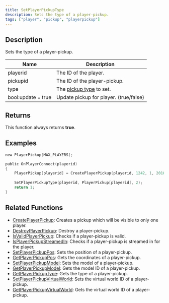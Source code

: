```yaml
---
title: SetPlayerPickupType
description: Sets the type of a player-pickup.
tags: ["player", "pickup", "playerpickup"]
---
```


<VersionWarn version='omp v1.1.0.2612' />

## Description

Sets the type of a player-pickup.

| Name               | Description                                         |
|--------------------|-----------------------------------------------------|
| playerid           | The ID of the player.                               |
| pickupid           | The ID of the player-pickup.                        |
| type               | The [pickup type](../resources/pickuptypes) to set. |
| bool:update = true | Update pickup for player. (true/false)              |

## Returns

This function always returns **true**.

## Examples

```c
new PlayerPickup[MAX_PLAYERS];

public OnPlayerConnect(playerid)
{
    PlayerPickup[playerid] = CreatePlayerPickup(playerid, 1242, 1, 2010.0979, 1222.0642, 10.8206, -1);
    
    SetPlayerPickupType(playerid, PlayerPickup[playerid], 2);
    return 1;
}
```

## Related Functions

- [CreatePlayerPickup](CreatePlayerPickup): Creates a pickup which will be visible to only one player.
- [DestroyPlayerPickup](DestroyPlayerPickup): Destroy a player-pickup.
- [IsValidPlayerPickup](IsValidPlayerPickup): Checks if a player-pickup is valid.
- [IsPlayerPickupStreamedIn](IsPlayerPickupStreamedIn): Checks if a player-pickup is streamed in for the player.
- [SetPlayerPickupPos](SetPlayerPickupPos): Sets the position of a player-pickup.
- [GetPlayerPickupPos](GetPlayerPickupPos): Gets the coordinates of a player-pickup.
- [SetPlayerPickupModel](SetPlayerPickupModel): Sets the model of a player-pickup.
- [GetPlayerPickupModel](GetPlayerPickupModel): Gets the model ID of a player-pickup.
- [GetPlayerPickupType](GetPlayerPickupType): Gets the type of a player-pickup.
- [SetPlayerPickupVirtualWorld](SetPlayerPickupVirtualWorld): Sets the virtual world ID of a player-pickup.
- [GetPlayerPickupVirtualWorld](GetPlayerPickupVirtualWorld): Gets the virtual world ID of a player-pickup.
